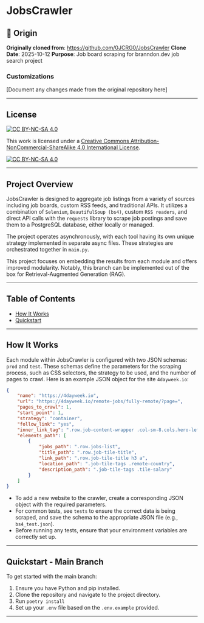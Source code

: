 # JobsCrawler

## 📍 Origin

**Originally cloned from**: https://github.com/0JCRG0/JobsCrawler
**Clone Date**: 2025-10-12
**Purpose**: Job board scraping for branndon.dev job search project

### Customizations

[Document any changes made from the original repository here]

-------

## License

[![CC BY-NC-SA 4.0][cc-by-nc-sa-shield]][cc-by-nc-sa]

This work is licensed under a
[Creative Commons Attribution-NonCommercial-ShareAlike 4.0 International License][cc-by-nc-sa].

[![CC BY-NC-SA 4.0][cc-by-nc-sa-image]][cc-by-nc-sa]

[cc-by-nc-sa]: http://creativecommons.org/licenses/by-nc-sa/4.0/
[cc-by-nc-sa-image]: https://licensebuttons.net/l/by-nc-sa/4.0/88x31.png
[cc-by-nc-sa-shield]: https://img.shields.io/badge/License-CC%20BY--NC--SA%204.0-lightgrey.svg

-------

## Project Overview

JobsCrawler is designed to aggregate job listings from a variety of sources including job boards, custom RSS feeds, and traditional APIs. It utilizes a combination of `Selenium`, `BeautifulSoup (bs4)`, custom `RSS readers`, and direct API calls with the `requests` library to scrape job postings and save them to a PostgreSQL database, either locally or managed. 

The project operates asynchronously, with each tool having its own unique strategy implemented in separate async files. These strategies are orchestrated together in `main.py`.

This project focuses on embedding the results from each module and offers improved modularity. Notably, this branch can be implemented out of the box for Retrieval-Augmented Generation (RAG).

-------

## Table of Contents

- [How It Works](#how-it-works)
- [Quickstart](#quickstart)

-------

## How It Works

Each module within JobsCrawler is configured with two JSON schemas: `prod` and `test`. These schemas define the parameters for the scraping process, such as CSS selectors, the strategy to be used, and the number of pages to crawl. Here is an example JSON object for the site `4dayweek.io`:

```json
{
    "name": "https://4dayweek.io",
    "url": "https://4dayweek.io/remote-jobs/fully-remote/?page=",
    "pages_to_crawl": 1,
    "start_point": 1,
    "strategy": "container",
    "follow_link": "yes",
    "inner_link_tag": ".row.job-content-wrapper .col-sm-8.cols.hero-left",
    "elements_path": [
        {
            "jobs_path": ".row.jobs-list",
            "title_path": ".row.job-tile-title",
            "link_path": ".row.job-tile-title h3 a",
            "location_path": ".job-tile-tags .remote-country",
            "description_path": ".job-tile-tags .tile-salary"
        }
    ]
}
```

- To add a new website to the crawler, create a corresponding JSON object with the required parameters. 
- For common tests, see `tests` to ensure the correct data is being scraped, and save the schema to the appropriate JSON file (e.g., `bs4_test.json`). 
- Before running any tests, ensure that your environment variables are correctly set up. 
-------

## Quickstart - Main Branch
To get started with the main branch:

1. Ensure you have Python and pip installed.
2. Clone the repository and navigate to the project directory.
3. Run `poetry install`
4. Set up your `.env` file based on the `.env.example` provided.

-------